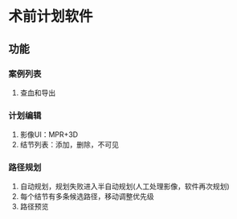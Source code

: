 # 术前计划软件
## 功能
### 案例列表
1. 查血和导出

### 计划编辑
1. 影像UI：MPR+3D
1. 结节列表：添加，删除，不可见

### 路径规划
1. 自动规划，规划失败进入半自动规划(人工处理影像，软件再次规划)
1. 每个结节有多条候选路径，移动调整优先级
1. 路径预览
